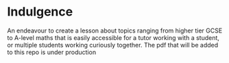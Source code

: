 # Indulgence
An endeavour to create a lesson about topics ranging from higher tier GCSE to A-level maths that is easily accessible for a tutor working with a student, or multiple students working curiously together.
The pdf that will be added to this repo is under production

